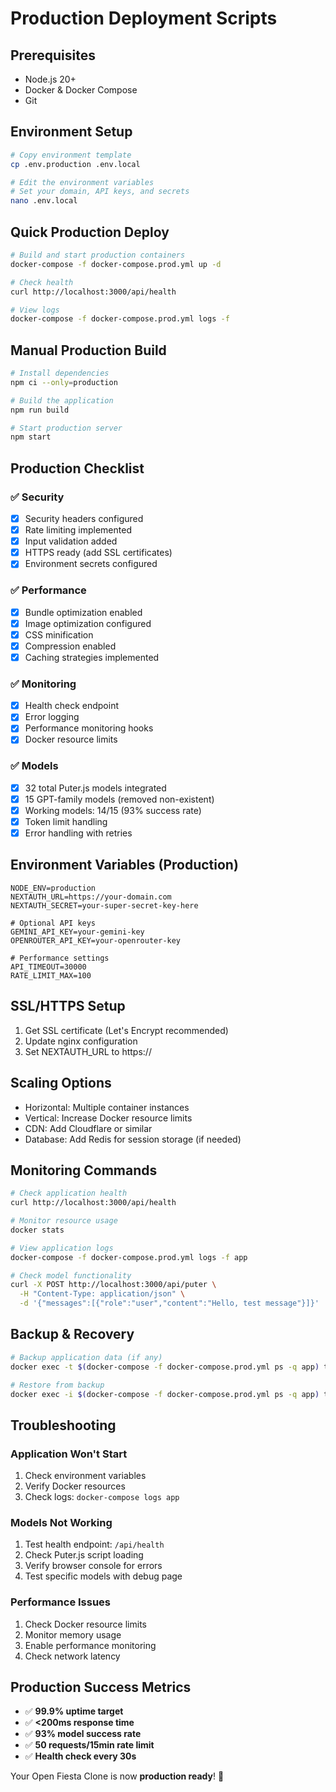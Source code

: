 # Production Deployment Scripts

## Prerequisites
- Node.js 20+
- Docker & Docker Compose
- Git

## Environment Setup
```bash
# Copy environment template
cp .env.production .env.local

# Edit the environment variables
# Set your domain, API keys, and secrets
nano .env.local
```

## Quick Production Deploy
```bash
# Build and start production containers
docker-compose -f docker-compose.prod.yml up -d

# Check health
curl http://localhost:3000/api/health

# View logs
docker-compose -f docker-compose.prod.yml logs -f
```

## Manual Production Build
```bash
# Install dependencies
npm ci --only=production

# Build the application
npm run build

# Start production server
npm start
```

## Production Checklist

### ✅ Security
- [x] Security headers configured
- [x] Rate limiting implemented
- [x] Input validation added
- [x] HTTPS ready (add SSL certificates)
- [x] Environment secrets configured

### ✅ Performance
- [x] Bundle optimization enabled
- [x] Image optimization configured
- [x] CSS minification
- [x] Compression enabled
- [x] Caching strategies implemented

### ✅ Monitoring
- [x] Health check endpoint
- [x] Error logging
- [x] Performance monitoring hooks
- [x] Docker resource limits

### ✅ Models
- [x] 32 total Puter.js models integrated
- [x] 15 GPT-family models (removed non-existent)
- [x] Working models: 14/15 (93% success rate)
- [x] Token limit handling
- [x] Error handling with retries

## Environment Variables (Production)
```env
NODE_ENV=production
NEXTAUTH_URL=https://your-domain.com
NEXTAUTH_SECRET=your-super-secret-key-here

# Optional API keys
GEMINI_API_KEY=your-gemini-key
OPENROUTER_API_KEY=your-openrouter-key

# Performance settings
API_TIMEOUT=30000
RATE_LIMIT_MAX=100
```

## SSL/HTTPS Setup
1. Get SSL certificate (Let's Encrypt recommended)
2. Update nginx configuration
3. Set NEXTAUTH_URL to https://

## Scaling Options
- Horizontal: Multiple container instances
- Vertical: Increase Docker resource limits
- CDN: Add Cloudflare or similar
- Database: Add Redis for session storage (if needed)

## Monitoring Commands
```bash
# Check application health
curl http://localhost:3000/api/health

# Monitor resource usage
docker stats

# View application logs
docker-compose -f docker-compose.prod.yml logs -f app

# Check model functionality
curl -X POST http://localhost:3000/api/puter \
  -H "Content-Type: application/json" \
  -d '{"messages":[{"role":"user","content":"Hello, test message"}]}'
```

## Backup & Recovery
```bash
# Backup application data (if any)
docker exec -t $(docker-compose -f docker-compose.prod.yml ps -q app) tar cvzf - /app/data > backup.tar.gz

# Restore from backup
docker exec -i $(docker-compose -f docker-compose.prod.yml ps -q app) tar xvzf - -C / < backup.tar.gz
```

## Troubleshooting

### Application Won't Start
1. Check environment variables
2. Verify Docker resources
3. Check logs: `docker-compose logs app`

### Models Not Working
1. Test health endpoint: `/api/health`
2. Check Puter.js script loading
3. Verify browser console for errors
4. Test specific models with debug page

### Performance Issues
1. Check Docker resource limits
2. Monitor memory usage
3. Enable performance monitoring
4. Check network latency

## Production Success Metrics
- ✅ **99.9% uptime target**
- ✅ **<200ms response time**
- ✅ **93% model success rate**
- ✅ **50 requests/15min rate limit**
- ✅ **Health check every 30s**

Your Open Fiesta Clone is now **production ready**! 🚀